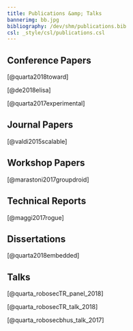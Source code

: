 ```yaml
---
title: Publications &amp; Talks
bannerimg: bb.jpg
bibliography: /dev/shm/publications.bib
csl: _style/csl/publications.csl
---
```


## Conference Papers <a class="fas fa-xs fa-book" href="/publications/papers.bib"></a>
[@quarta2018toward]

[@de2018elisa]

[@quarta2017experimental]


## Journal Papers <a class="fas fa-xs fa-book" href="/publications/journals.bib"></a>

[@valdi2015scalable]


## Workshop Papers <a class="fas fa-xs fa-book" href="/publications/workshops.bib"></a>

[@marastoni2017groupdroid]


## Technical Reports <a class="fas fa-xs fa-book" href="/publications/reports.bib"></a>

[@maggi2017rogue]


## Dissertations <a class="fas fa-xs fa-book" href="/publications/dissertations.bib"></a>

[@quarta2018embedded]


## Talks <a class="fas fa-xs fa-book" href="/publications/talks.bib"></a>

[@quarta_robosecTR_panel_2018]

[@quarta_robosecTR_talk_2018]

[@quarta_robosecbhus_talk_2017]

